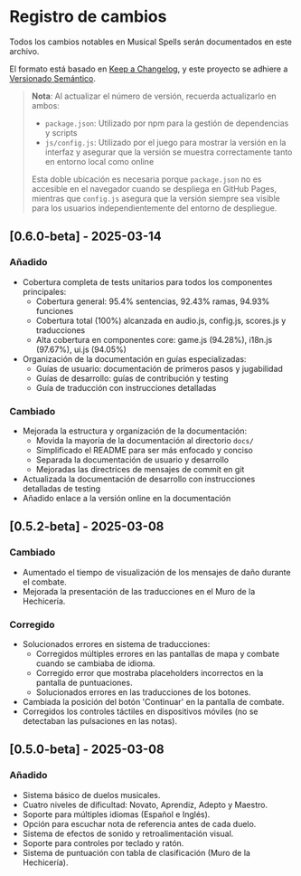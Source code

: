 # Registro de cambios
Todos los cambios notables en Musical Spells serán documentados en este archivo.

El formato está basado en [Keep a Changelog](https://keepachangelog.com/es-ES/1.1.0/),
y este proyecto se adhiere a [Versionado Semántico](https://semver.org/lang/es/).

> **Nota**: Al actualizar el número de versión, recuerda actualizarlo en ambos:
> - `package.json`: Utilizado por npm para la gestión de dependencias y scripts
> - `js/config.js`: Utilizado por el juego para mostrar la versión en la interfaz y asegurar que la versión se muestra correctamente tanto en entorno local como online
>
> Esta doble ubicación es necesaria porque `package.json` no es accesible en el navegador cuando se despliega en GitHub Pages, mientras que `config.js` asegura que la versión siempre sea visible para los usuarios independientemente del entorno de despliegue.

## [0.6.0-beta] - 2025-03-14
### Añadido
- Cobertura completa de tests unitarios para todos los componentes principales:
  - Cobertura general: 95.4% sentencias, 92.43% ramas, 94.93% funciones
  - Cobertura total (100%) alcanzada en audio.js, config.js, scores.js y traducciones
  - Alta cobertura en componentes core: game.js (94.28%), i18n.js (97.67%), ui.js (94.05%)
- Organización de la documentación en guías especializadas:
  - Guías de usuario: documentación de primeros pasos y jugabilidad
  - Guías de desarrollo: guías de contribución y testing
  - Guía de traducción con instrucciones detalladas

### Cambiado
- Mejorada la estructura y organización de la documentación:
  - Movida la mayoría de la documentación al directorio `docs/`
  - Simplificado el README para ser más enfocado y conciso
  - Separada la documentación de usuario y desarrollo
  - Mejoradas las directrices de mensajes de commit en git
- Actualizada la documentación de desarrollo con instrucciones detalladas de testing
- Añadido enlace a la versión online en la documentación

## [0.5.2-beta] - 2025-03-08
### Cambiado
- Aumentado el tiempo de visualización de los mensajes de daño durante el combate.
- Mejorada la presentación de las traducciones en el Muro de la Hechicería.

### Corregido
- Solucionados errores en sistema de traducciones:
    - Corregidos múltiples errores en las pantallas de mapa y combate cuando
      se cambiaba de idioma.
    - Corregido error que mostraba placeholders incorrectos en la pantalla de
      puntuaciones.
    - Solucionados errores en las traducciones de los botones.
- Cambiada la posición del botón 'Continuar' en la pantalla de combate.
- Corregidos los controles táctiles en dispositivos móviles (no se detectaban las
  pulsaciones en las notas).

## [0.5.0-beta] - 2025-03-08
### Añadido
- Sistema básico de duelos musicales.
- Cuatro niveles de dificultad: Novato, Aprendiz, Adepto y Maestro.
- Soporte para múltiples idiomas (Español e Inglés).
- Opción para escuchar nota de referencia antes de cada duelo.
- Sistema de efectos de sonido y retroalimentación visual.
- Soporte para controles por teclado y ratón.
- Sistema de puntuación con tabla de clasificación (Muro de la Hechicería).